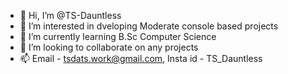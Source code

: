 - 👋 Hi, I’m @TS-Dauntless
- 👀 I’m interested in dveloping Moderate console based projects
- 🌱 I’m currently learning B.Sc Computer Science
- 💞️ I’m looking to collaborate on any projects
- 📫 Email - tsdats.work@gmail.com, Insta id - TS_Dauntless

<!---
TS-Dauntless/TS-Dauntless is a ✨ special ✨ repository because its `README.md` (this file) appears on your GitHub profile.
You can click the Preview link to take a look at your changes.
--->
